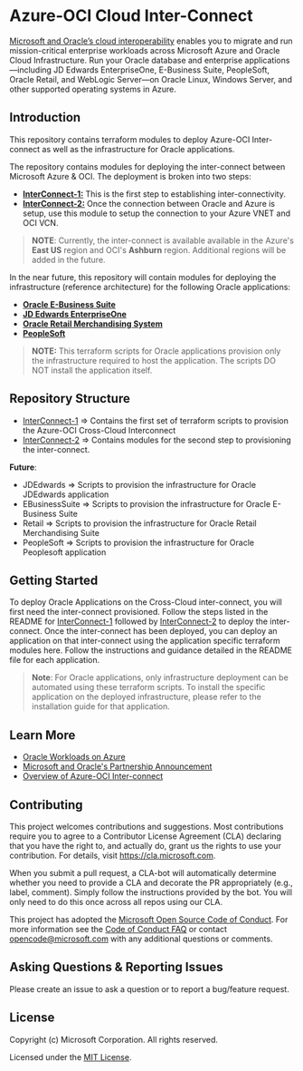 # Azure-OCI Cloud Inter-Connect

[Microsoft and Oracle’s cloud interoperability](https://news.microsoft.com/2019/06/05/microsoft-and-oracle-to-interconnect-microsoft-azure-and-oracle-cloud/) enables you to migrate and run mission-critical enterprise workloads across Microsoft Azure and Oracle Cloud Infrastructure. Run your Oracle database and enterprise applications—including JD Edwards EnterpriseOne, E-Business Suite, PeopleSoft, Oracle Retail, and WebLogic Server—on Oracle Linux, Windows Server, and other supported operating systems in Azure.

## Introduction

This repository contains terraform modules to deploy Azure-OCI Inter-connect as well as the infrastructure for Oracle applications. 

The repository contains modules for deploying the inter-connect between Microsoft Azure & OCI. The deployment is broken into two steps:

- [**InterConnect-1:**](/InterConnect-1) This is the first step to establishing inter-connectivity.
- [**InterConnect-2:**](/InterConnect-2) Once the connection between Oracle and Azure is setup, use this module to setup the connection to your Azure VNET and OCI VCN.

> **NOTE**: Currently, the inter-connect is available available in the Azure's **East US** region and OCI's **Ashburn** region. Additional regions will be added in the future.

In the near future, this repository will contain modules for deploying the infrastructure (reference architecture) for the following Oracle applications:

- [**Oracle E-Business Suite**](https://www.oracle.com/applications/ebusiness/)
- [**JD Edwards EnterpriseOne**](https://www.oracle.com/applications/jd-edwards-enterpriseone/)
- [**Oracle Retail Merchandising System**](https://www.oracle.com/industries/retail/products/merchandise-management/merchandising-system/)
- [**PeopleSoft**](https://www.oracle.com/applications/PEOPLESOFT/)

> **NOTE:** This terraform scripts for Oracle applications provision only the infrastructure required to host the application. The scripts DO NOT install the application itself.

## Repository Structure

- [InterConnect-1](/InterConnect-1) => Contains the first set of terraform scripts to provision the Azure-OCI Cross-Cloud Interconnect
- [InterConnect-2](/InterConnect-2) => Contains modules for the second step to provisioning the inter-connect.

**Future**:
- JDEdwards => Scripts to provision the infrastructure for Oracle JDEdwards application
- EBusinessSuite => Scripts to provision the infrastructure for Oracle E-Business Suite
- Retail => Scripts to provision the infrastructure for Oracle Retail Merchandising Suite
- PeopleSoft => Scripts to provision the infrastructure for Oracle Peoplesoft application

## Getting Started

To deploy Oracle Applications on the Cross-Cloud inter-connect, you will first need the inter-connect provisioned. Follow the steps listed in the README for [InterConnect-1](/InterConnect-1) followed by [InterConnect-2](/InterConnect-2) to deploy the inter-connect. Once the inter-connect has been deployed, you can deploy an application on that inter-connect using the application specific terraform modules here. Follow the instructions and guidance detailed in the README file for each application.
> **Note**: For Oracle applications, only infrastructure deployment can be automated using these terraform scripts. To install the specific application on the deployed infrastructure, please refer to the installation guide for that application.

## Learn More

- [Oracle Workloads on Azure](https://docs.microsoft.com/en-us/azure/virtual-machines/workloads/oracle/oracle-overview)
- [Microsoft and Oracle's Partnership Announcement](https://news.microsoft.com/2019/06/05/microsoft-and-oracle-to-interconnect-microsoft-azure-and-oracle-cloud/)
- [Overview of Azure-OCI Inter-connect](https://docs.microsoft.com/en-us/azure/virtual-machines/workloads/oracle/oracle-oci-overview)

## Contributing

This project welcomes contributions and suggestions.  Most contributions require you to agree to a
Contributor License Agreement (CLA) declaring that you have the right to, and actually do, grant us
the rights to use your contribution. For details, visit https://cla.microsoft.com.

When you submit a pull request, a CLA-bot will automatically determine whether you need to provide
a CLA and decorate the PR appropriately (e.g., label, comment). Simply follow the instructions
provided by the bot. You will only need to do this once across all repos using our CLA.

This project has adopted the [Microsoft Open Source Code of Conduct](https://opensource.microsoft.com/codeofconduct/).
For more information see the [Code of Conduct FAQ](https://opensource.microsoft.com/codeofconduct/faq/) or
contact [opencode@microsoft.com](mailto:opencode@microsoft.com) with any additional questions or comments.

## Asking Questions & Reporting Issues

Please create an issue to ask a question or to report a bug/feature request.

## License

Copyright (c) Microsoft Corporation. All rights reserved.

Licensed under the [MIT License](/LICENSE).
